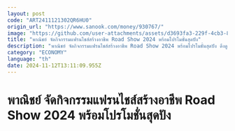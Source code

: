 ```yaml
---
layout: post
code: "ART2411121302QR6HU0"
origin_url: "https://www.sanook.com/money/930767/"
image: "https://github.com/user-attachments/assets/d3693fa3-229f-4cb3-8f3b-7c68058687ed"
title: "พาณิชย์ จัดกิจกรรมแฟรนไชส์สร้างอาชีพ Road Show 2024 พร้อมโปรโมชั่นสุดปัง"
description: "พาณิชย์ จัดกิจกรรมแฟรนไชส์สร้างอาชีพ Road Show 2024 พร้อมโปรโมชั่นสุดปัง ดึงดูดผู้สนใจเข้าร่วมลงทุน"
category: "ECONOMY"
language: "th"
date: 2024-11-12T13:11:09.955Z
---
```


# พาณิชย์ จัดกิจกรรมแฟรนไชส์สร้างอาชีพ Road Show 2024 พร้อมโปรโมชั่นสุดปัง